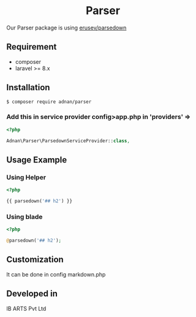 <h1 align="center">Parser</h1>

Our Parser package is using [erusev/parsedown](https://github.com/erusev/parsedown) 

## Requirement

- composer
- laravel >= 8.x

## Installation

```shell
$ composer require adnan/parser
```

### Add this in service provider config>app.php in 'providers' =>

```php
<?php

Adnan\Parser\ParsedownServiceProvider::class,

```


## Usage Example



### Using Helper
```php
<?php

{{ parsedown('## h2') }}
```

### Using blade
```php
<?php

@parsedown('## h2');
```
## Customization 
It can be done in config markdown.php

## Developed in
IB ARTS Pvt Ltd
